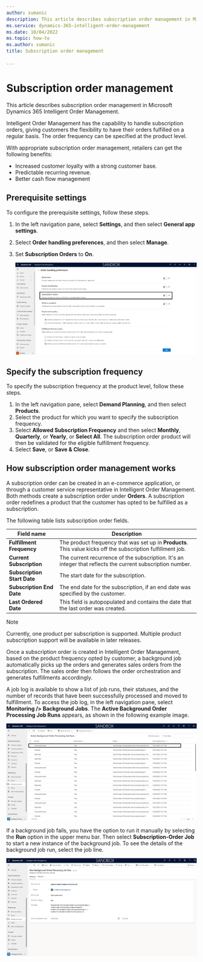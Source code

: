 ```yaml
---
author: sumanic
description: This article describes subscription order management in Microsoft Dynamics 365 Intelligent Order Management.
ms.service: dynamics-365-intelligent-order-management
ms.date: 10/04/2022
ms.topic: how-to
ms.author: sumanic
title: Subscription order management

---
```


# Subscription order management

This article describes subscription order management in Microsoft Dynamics 365 Intelligent Order Management.

Intelligent Order Management has the capability to handle subscription orders, giving customers the flexibility to have their orders fulfilled on a regular basis. The order frequency can be specified at the product level.

With appropriate subscription order management, retailers can get the following benefits:

- Increased customer loyalty with a strong customer base.
- Predictable recurring revenue.
- Better cash flow management

## Prerequisite settings

To configure the prerequisite settings, follow these steps.

1. In the left navigation pane, select **Settings**, and then select **General app settings**.
1. Select **Order handling preferences**, and then select **Manage**.
1. Set **Subscription Orders** to **On**.
        
   ![Subscription order.](media/Subscription.png)

## Specify the subscription frequency 

To specify the subscription frequency at the product level, follow these steps.

1. In the left navigation pane, select **Demand Planning**, and then select **Products**.
1. Select the product for which you want to specify the subscription frequency.
1. Select **Allowed Subscription Frequency** and then select **Monthly**, **Quarterly**, or **Yearly**, or **Select All**. The subscription order product will then be validated for the eligible fulfillment frequency.
1. Select **Save**, or **Save & Close**.

## How subscription order management works

A subscription order can be created in an e-commerce application, or through a customer service representative in Intelligent Order Management. Both methods create a subscription order under **Orders**. A subscription order redefines a product that the customer has opted to be fulfilled as a subscription.

The following table lists subscription order fields.

| Field name | Description |
| ---- | ----------- |
| **Fulfillment Frequency** | The product frequency that was set up in **Products**. This value kicks off the subscription fulfillment job.|
| **Current Subscription** | The current recurrence of the subscription. It's an integer that reflects the current subscription number.|
| **Subscription Start Date** | The start date for the subscription. |
| **Subscription End Date** | The end date for the subscription, if an end date was specified by the customer. |
| **Last Ordered Date** | This field is autopopulated and contains the date that the last order was created. |

> [!NOTE]
> Currently, one product per subscription is supported. Multiple product subscription support will be available in later releases.

Once a subscription order is created in Intelligent Order Management, based on the product frequency opted by customer, a background job automatically picks up the orders and generates sales orders from the subscription. The sales order then follows the order orchestration and generates fulfillments accordingly.

A job log is available to show a list of job runs, their statuses, and the number of records that have been successfully processed and moved to fulfillment. To access the job log, in the left navigation pane, select **Monitoring /> Background Jobs**. The **Active Background Order Processing Job Runs** appears, as shown in the following example image.

![Job.](media/SubsJob.png)

If a background job fails, you have the option to run it manually by selecting the **Run** option in the upper menu bar. Then select **Subscription-Order Job** to start a new instance of the background job. To see the details of the background job run, select the job line.

![Jobdetails.](media/SubsDet.png)
